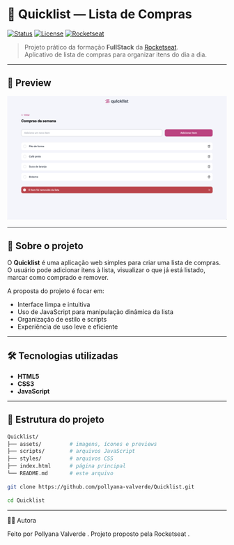 # 🛒 Quicklist — Lista de Compras

[![Status](https://img.shields.io/badge/status-finalizado-blue)]()
[![License](https://img.shields.io/badge/license-MIT-green)]()
[![Rocketseat](https://img.shields.io/badge/Rocketseat-FullStack-purple)]()

> Projeto prático da formação **FullStack** da [Rocketseat](https://www.rocketseat.com.br/).  
> Aplicativo de lista de compras para organizar itens do dia a dia.

---

## 📸 Preview

![preview do projeto](./assets/preview.png)  

---

## 📄 Sobre o projeto

O **Quicklist** é uma aplicação web simples para criar uma lista de compras.  
O usuário pode adicionar itens à lista, visualizar o que já está listado, marcar como comprado e remover.

A proposta do projeto é focar em:

- Interface limpa e intuitiva  
- Uso de JavaScript para manipulação dinâmica da lista  
- Organização de estilo e scripts  
- Experiência de uso leve e eficiente  

---

## 🛠 Tecnologias utilizadas

- **HTML5**  
- **CSS3**  
- **JavaScript**  

---

## 📂 Estrutura do projeto

```bash
Quicklist/
├── assets/         # imagens, ícones e previews
├── scripts/        # arquivos JavaScript
├── styles/         # arquivos CSS
├── index.html      # página principal
└── README.md       # este arquivo
```

```bash
git clone https://github.com/pollyana-valverde/Quicklist.git
```
```bash
cd Quicklist
```
---

👩‍💻 Autora

Feito por Pollyana Valverde
.
Projeto proposto pela Rocketseat
.

